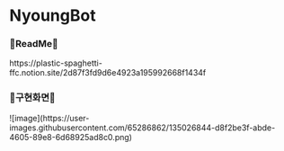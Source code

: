 # NyoungBot

<h3>📌ReadMe📌</h3>
https://plastic-spaghetti-ffc.notion.site/2d87f3fd9d6e4923a195992668f1434f



<h3>👾구현화면👾</h3>
![image](https://user-images.githubusercontent.com/65286862/135026844-d8f2be3f-abde-4605-89e8-6d68925ad8c0.png)
